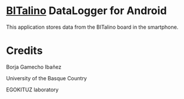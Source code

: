 [BITalino](http://www.bitalino.com) DataLogger for Android
===
This application stores data from the BITalino board in the smartphone. 


Credits
===
Borja Gamecho Ibañez

University of the Basque Country

EGOKITUZ laboratory
